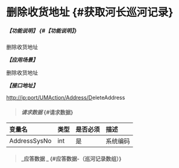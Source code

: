 # 删除收货地址 {#获取河长巡河记录}

##### _【功能说明】_ {#【功能说明】}

删除收货地址

_**【应用场景】**_

删除收货地址

_**【接口地址】**_

[http://ip:port/UMAction/Address/D](http://ip:port/HMQuery/PatrolRiver/GetPatrolRivers)eleteAddress

> #### _请求数据_ {#请求数据}

| 变量名 | 类型 | 是否必须 | 描述 |
| :--- | :--- | :--- | :--- |
| AddressSysNo | int | 是 | 系统编码 |

> #### _应答数据 _ {#应答数据-（巡河记录数组）}



